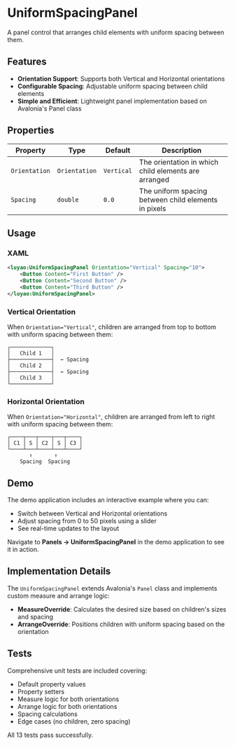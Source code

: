 # UniformSpacingPanel

A panel control that arranges child elements with uniform spacing between them.

## Features

- **Orientation Support**: Supports both Vertical and Horizontal orientations
- **Configurable Spacing**: Adjustable uniform spacing between child elements
- **Simple and Efficient**: Lightweight panel implementation based on Avalonia's Panel class

## Properties

| Property | Type | Default | Description |
|----------|------|---------|-------------|
| `Orientation` | `Orientation` | `Vertical` | The orientation in which child elements are arranged |
| `Spacing` | `double` | `0.0` | The uniform spacing between child elements in pixels |

## Usage

### XAML

```xml
<luyao:UniformSpacingPanel Orientation="Vertical" Spacing="10">
    <Button Content="First Button" />
    <Button Content="Second Button" />
    <Button Content="Third Button" />
</luyao:UniformSpacingPanel>
```

### Vertical Orientation

When `Orientation="Vertical"`, children are arranged from top to bottom with uniform spacing between them:

```
┌─────────────┐
│   Child 1   │
├─────────────┤  ← Spacing
│   Child 2   │
├─────────────┤  ← Spacing
│   Child 3   │
└─────────────┘
```

### Horizontal Orientation

When `Orientation="Horizontal"`, children are arranged from left to right with uniform spacing between them:

```
┌────┬───┬────┬───┬────┐
│ C1 │ S │ C2 │ S │ C3 │
└────┴───┴────┴───┴────┘
       ↑       ↑
    Spacing  Spacing
```

## Demo

The demo application includes an interactive example where you can:
- Switch between Vertical and Horizontal orientations
- Adjust spacing from 0 to 50 pixels using a slider
- See real-time updates to the layout

Navigate to **Panels → UniformSpacingPanel** in the demo application to see it in action.

## Implementation Details

The `UniformSpacingPanel` extends Avalonia's `Panel` class and implements custom measure and arrange logic:

- **MeasureOverride**: Calculates the desired size based on children's sizes and spacing
- **ArrangeOverride**: Positions children with uniform spacing based on the orientation

## Tests

Comprehensive unit tests are included covering:
- Default property values
- Property setters
- Measure logic for both orientations
- Arrange logic for both orientations
- Spacing calculations
- Edge cases (no children, zero spacing)

All 13 tests pass successfully.
